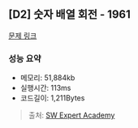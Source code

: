 ## [D2] 숫자 배열 회전 - 1961

[문제 링크](https://swexpertacademy.com/main/code/problem/problemDetail.do?contestProbId=AV5Pq-OKAVYDFAUq)

### 성능 요약

- 메모리: 51,884kb
- 실행시간: 113ms
- 코드길이: 1,211Bytes

> 출처: [SW Expert Academy](https://swexpertacademy.com/main/code/problem/problemList.do)
